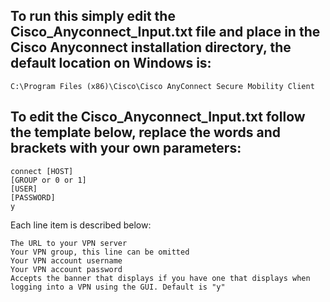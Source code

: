 ## To run this simply edit the Cisco_Anyconnect_Input.txt file and place in the Cisco Anyconnect installation directory, the default location on Windows is:

```
C:\Program Files (x86)\Cisco\Cisco AnyConnect Secure Mobility Client
```

## To edit the Cisco_Anyconnect_Input.txt follow the template below, replace the words and brackets with your own parameters:

```
connect [HOST]
[GROUP or 0 or 1]
[USER]
[PASSWORD]
y
```

Each line item is described below:

```
The URL to your VPN server
Your VPN group, this line can be omitted
Your VPN account username
Your VPN account password
Accepts the banner that displays if you have one that displays when logging into a VPN using the GUI. Default is "y"
```
